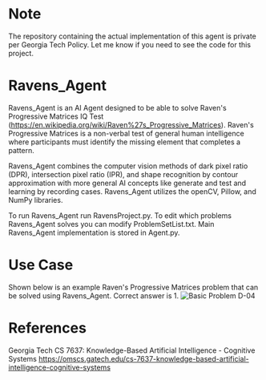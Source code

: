 # Note
The repository containing the actual implementation of this agent is private per Georgia Tech Policy. Let me know if you need to see the code for this project.

# Ravens_Agent
Ravens_Agent is an AI Agent designed to be able to solve Raven's Progressive Matrices IQ Test (https://en.wikipedia.org/wiki/Raven%27s_Progressive_Matrices). Raven's Progressive Matrices is a non-verbal test of general human intelligence where participants must identify the missing element that completes a pattern.

Ravens_Agent combines the computer vision methods of dark pixel ratio (DPR), intersection pixel ratio (IPR), and shape recognition by contour approximation with more general AI concepts like generate and test and learning by recording cases. Ravens_Agent utilizes the openCV, Pillow, and NumPy libraries. 

To run Ravens_Agent run RavensProject.py. To edit which problems Ravens_Agent solves you can modify ProblemSetList.txt. Main Ravens_Agent implementation is stored in Agent.py.

# Use Case
Shown below is an example Raven's Progressive Matrices problem that can be solved using Ravens_Agent. Correct answer is 1.
![Basic Problem D-04](https://github.com/SamTaubman/Ravens_Agent/assets/109553302/dd90245e-a39c-49c3-87d1-bf35992b47be)

# References
Georgia Tech CS 7637: Knowledge-Based Artificial Intelligence - Cognitive Systems
https://omscs.gatech.edu/cs-7637-knowledge-based-artificial-intelligence-cognitive-systems


